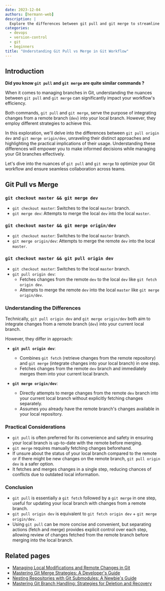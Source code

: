 ```yaml
---
date: 2023-12-04
authors: [hermann-web]
description: |
  Explore the differences between git pull and git merge to streamline your Git workflow and manage branch integration effectively.
categories:
  - devops
  - version-control
  - git
  - beginners
title: "Understanding Git Pull vs Merge in Git Workflow"
---
```


## Introduction

__Did you know `git pull` and `git merge` are quite similar commands ?__

When it comes to managing branches in Git, understanding the nuances between `git pull` and `git merge` can significantly impact your workflow's efficiency.

Both commands, `git pull` and `git merge`, serve the purpose of integrating changes from a remote branch (`dev`) into your local branch. However, they employ different strategies to achieve this.

<!-- more -->

In this exploration, we'll delve into the differences between `git pull origin dev` and `git merge origin/dev`, unraveling their distinct approaches and highlighting the practical implications of their usage. Understanding these differences will empower you to make informed decisions while managing your Git branches effectively.

Let's dive into the nuances of `git pull` and `git merge` to optimize your Git workflow and ensure seamless collaboration across teams.


## Git Pull vs Merge

### `git checkout master && git merge dev`

- `git checkout master`: Switches to the local `master` branch.
- `git merge dev`: Attempts to merge the local `dev` into the local `master`.

### `git checkout master && git merge origin/dev`

- `git checkout master`: Switches to the local `master` branch.
- `git merge origin/dev`: Attempts to merge the remote `dev` into the local `master`.

### `git checkout master && git pull origin dev`

- `git checkout master`: Switches to the local `master` branch.
- `git pull origin dev`:
  - Fetches changes from the remote `dev` to the local `dev` like `git fetch origin dev`.
  - Attempts to merge the remote `dev` into the local `master` like `git merge origin/dev`.

### Understanding the Differences

Technically, `git pull origin dev` and `git merge origin/dev` both aim to integrate changes from a remote branch (`dev`) into your current local branch.

However, they differ in approach:

- **`git pull origin dev`**:
  - Combines `git fetch` (retrieve changes from the remote repository) and `git merge` (integrate changes into your local branch) in one step.
  - Fetches changes from the remote `dev` branch and immediately merges them into your current local branch.

- **`git merge origin/dev`**:
  - Directly attempts to merge changes from the remote `dev` branch into your current local branch without explicitly fetching changes separately.
  - Assumes you already have the remote branch's changes available in your local repository.

### Practical Considerations

- `git pull` is often preferred for its convenience and safety in ensuring your local branch is up-to-date with the remote before merging.
- `git merge` requires manually fetching changes beforehand.
- If unsure about the status of your local branch compared to the remote or if there might be new changes on the remote branch, `git pull origin dev` is a safer option.
- It fetches and merges changes in a single step, reducing chances of conflicts due to outdated local information.

### Conclusion

- `git pull` is essentially a `git fetch` followed by a `git merge` in one step, useful for updating your local branch with changes from a remote branch.
- `git pull origin dev` is equivalent to `git fetch origin dev` + `git merge origin/dev`.
- Using `git pull` can be more concise and convenient, but separating actions (fetch and merge) provides explicit control over each step, allowing review of changes fetched from the remote branch before merging into the local branch.

## Related pages

- [Managing Local Modifications and Remote Changes in Git](./pull-changes-with-conflicts.md)
- [Mastering Git Merge Strategies: A Developer's Guide](./sync-branches-with-conflicts.md)
- [Nesting Repositories with Git Submodules: A Newbie's Guide](./git-submodules.md)
- [Mastering Git Branch Handling: Strategies for Deletion and Recovery](./handling-branch-deletion.md)
